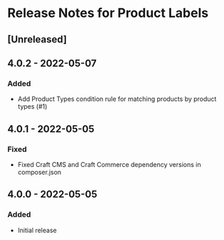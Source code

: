 # Release Notes for Product Labels

## [Unreleased]

## 4.0.2 - 2022-05-07
### Added
- Add Product Types condition rule for matching products by product types (#1)

[#1]: https://github.com/thepixelage/craft-productlabels/issues/1

## 4.0.1 - 2022-05-05
### Fixed
- Fixed Craft CMS and Craft Commerce dependency versions in composer.json

## 4.0.0 - 2022-05-05
### Added
- Initial release
